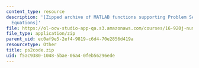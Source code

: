 ```yaml
---
content_type: resource
description: '[Zipped archive of MATLAB functions supporting Problem Set 2: Hyperbolic
  Equations]'
file: https://ol-ocw-studio-app-qa.s3.amazonaws.com/courses/16-920j-numerical-methods-for-partial-differential-equations-sma-5212-spring-2003/f5ac938010485bae06a40feb56296ede_ps2code.zip
file_type: application/zip
parent_uid: ec0af9e5-2ef4-9819-c6d4-70e2856d419a
resourcetype: Other
title: ps2code.zip
uid: f5ac9380-1048-5bae-06a4-0feb56296ede
---
```

